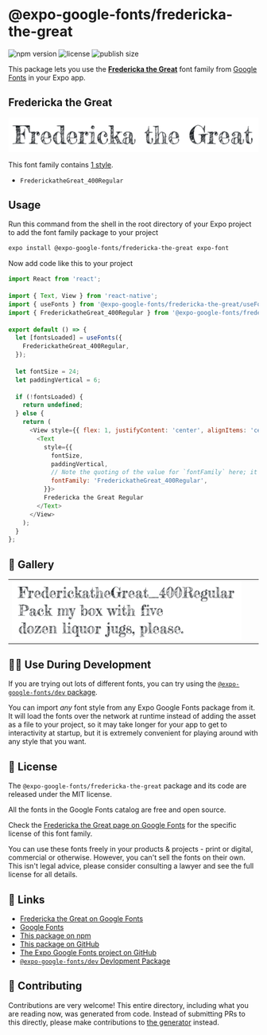# @expo-google-fonts/fredericka-the-great

![npm version](https://flat.badgen.net/npm/v/@expo-google-fonts/fredericka-the-great)
![license](https://flat.badgen.net/github/license/expo/google-fonts)
![publish size](https://flat.badgen.net/packagephobia/install/@expo-google-fonts/fredericka-the-great)

This package lets you use the [**Fredericka the Great**](https://fonts.google.com/specimen/Fredericka+the+Great) font family from [Google Fonts](https://fonts.google.com/) in your Expo app.

## Fredericka the Great

![Fredericka the Great](./font-family.png)

This font family contains [1 style](#-gallery).

- `FrederickatheGreat_400Regular`

## Usage

Run this command from the shell in the root directory of your Expo project to add the font family package to your project
```sh
expo install @expo-google-fonts/fredericka-the-great expo-font
```

Now add code like this to your project
```js
import React from 'react';

import { Text, View } from 'react-native';
import { useFonts } from '@expo-google-fonts/fredericka-the-great/useFonts';
import { FrederickatheGreat_400Regular } from '@expo-google-fonts/fredericka-the-great/400Regular';

export default () => {
  let [fontsLoaded] = useFonts({
    FrederickatheGreat_400Regular,
  });

  let fontSize = 24;
  let paddingVertical = 6;

  if (!fontsLoaded) {
    return undefined;
  } else {
    return (
      <View style={{ flex: 1, justifyContent: 'center', alignItems: 'center' }}>
        <Text
          style={{
            fontSize,
            paddingVertical,
            // Note the quoting of the value for `fontFamily` here; it expects a string!
            fontFamily: 'FrederickatheGreat_400Regular',
          }}>
          Fredericka the Great Regular
        </Text>
      </View>
    );
  }
};

```

## 🔡 Gallery


||||
|-|-|-|
|![FrederickatheGreat_400Regular](./FrederickatheGreat_400Regular.ttf.png)||||


## 👩‍💻 Use During Development

If you are trying out lots of different fonts, you can try using the [`@expo-google-fonts/dev` package](https://github.com/expo/google-fonts/tree/master/font-packages/dev#readme).

You can import *any* font style from any Expo Google Fonts package from it. It will load the fonts
over the network at runtime instead of adding the asset as a file to your project, so it may take longer
for your app to get to interactivity at startup, but it is extremely convenient
for playing around with any style that you want.

## 📖 License

The `@expo-google-fonts/fredericka-the-great` package and its code are released under the MIT license.

All the fonts in the Google Fonts catalog are free and open source.

Check the [Fredericka the Great page on Google Fonts](https://fonts.google.com/specimen/Fredericka+the+Great) for the specific license of this font family.

You can use these fonts freely in your products & projects - print or digital, commercial or otherwise. However, you can't sell the fonts on their own. This isn't legal advice, please consider consulting a lawyer and see the full license for all details.

## 🔗 Links

- [Fredericka the Great on Google Fonts](https://fonts.google.com/specimen/Fredericka+the+Great)
- [Google Fonts](https://fonts.google.com/)
- [This package on npm](https://www.npmjs.com/package/@expo-google-fonts/fredericka-the-great)
- [This package on GitHub](https://github.com/expo/google-fonts/tree/master/font-packages/fredericka-the-great)
- [The Expo Google Fonts project on GitHub](https://github.com/expo/google-fonts)
- [`@expo-google-fonts/dev` Devlopment Package](https://github.com/expo/google-fonts/tree/master/font-packages/dev)

## 🤝 Contributing

Contributions are very welcome! This entire directory, including what you are reading now, was generated from code. Instead of submitting PRs to this directly, please make contributions to [the generator](https://github.com/expo/google-fonts/tree/master/packages/generator) instead.
